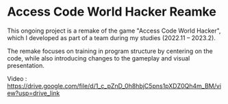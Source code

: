 # Access Code World Hacker Reamke

This ongoing project is a remake of the game "Access Code World Hacker",
which I developed as part of a team during my studies (2022.11 – 2023.2).

The remake focuses on training in program structure by centering on the code, while also introducing changes to the gameplay and visual presentation.

Video : https://drive.google.com/file/d/1_c_pZnD_0h8hbjC5pns1pXDZ0Qh4m_BM/view?usp=drive_link
